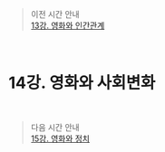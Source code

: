 > 이전 시간 안내  
> [13강. 영화와 인간관계](./13_Movies_and_relationships.md)  

<br>

# 14강. 영화와 사회변화  

<br>

> 다음 시간 안내  
> [15강. 영화와 정치](./15_Movies_and_politics.md)  